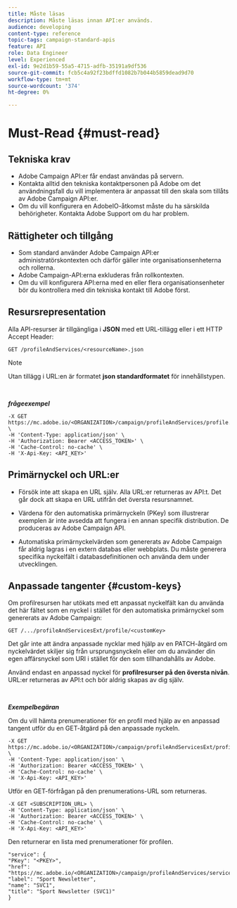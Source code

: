 ```yaml
---
title: Måste läsas
description: Måste läsas innan API:er används.
audience: developing
content-type: reference
topic-tags: campaign-standard-apis
feature: API
role: Data Engineer
level: Experienced
exl-id: 9e2d1b59-55a5-4715-adfb-35191a9df536
source-git-commit: fcb5c4a92f23bdffd1082b7b044b5859dead9d70
workflow-type: tm+mt
source-wordcount: '374'
ht-degree: 0%

---
```


# Must-Read {#must-read}

## Tekniska krav

* Adobe Campaign API:er får endast användas på servern.
* Kontakta alltid den tekniska kontaktpersonen på Adobe om det användningsfall du vill implementera är anpassat till den skala som tillåts av Adobe Campaign API:er.
* Om du vill konfigurera en AdobeIO-åtkomst måste du ha särskilda behörigheter. Kontakta Adobe Support om du har problem.

## Rättigheter och tillgång

* Som standard använder Adobe Campaign API:er administratörskontexten och därför gäller inte organisationsenheterna och rollerna.
* Adobe Campaign-API:erna exkluderas från rollkontexten.
* Om du vill konfigurera API:erna med en eller flera organisationsenheter bör du kontrollera med din tekniska kontakt till Adobe först.

## Resursrepresentation

Alla API-resurser är tillgängliga i **JSON** med ett URL-tillägg eller i ett HTTP Accept Header:

`GET /profileAndServices/<resourceName>.json`

>[!NOTE]
>
>Utan tillägg i URL:en är formatet **json standardformatet** för innehållstypen.

<br/>

***frågeexempel***

```
-X GET https://mc.adobe.io/<ORGANIZATION>/campaign/profileAndServices/profile.json \
-H 'Content-Type: application/json' \
-H 'Authorization: Bearer <ACCESS_TOKEN>' \
-H 'Cache-Control: no-cache' \
-H 'X-Api-Key: <API_KEY>'
```

## Primärnyckel och URL:er

* Försök inte att skapa en URL själv. Alla URL:er returneras av API:t. Det går dock att skapa en URL utifrån det översta resursnamnet.

* Värdena för den automatiska primärnyckeln (PKey) som illustrerar exemplen är inte avsedda att fungera i en annan specifik distribution. De produceras av Adobe Campaign API.

* Automatiska primärnyckelvärden som genererats av Adobe Campaign får aldrig lagras i en extern databas eller webbplats. Du måste generera specifika nyckelfält i databasdefinitionen och använda dem under utvecklingen.

## Anpassade tangenter {#custom-keys}

Om profilresursen har utökats med ett anpassat nyckelfält kan du använda det här fältet som en nyckel i stället för den automatiska primärnyckel som genererats av Adobe Campaign:

`GET /.../profileAndServicesExt/profile/<customKey>`

Det går inte att ändra anpassade nycklar med hjälp av en PATCH-åtgärd om nyckelvärdet skiljer sig från ursprungsnyckeln eller om du använder din egen affärsnyckel som URI i stället för den som tillhandahålls av Adobe.

Använd endast en anpassad nyckel för **profilresurser på den översta nivån**. URL:er returneras av API:t och bör aldrig skapas av dig själv.

<br/>

***Exempelbegäran***

Om du vill hämta prenumerationer för en profil med hjälp av en anpassad tangent utför du en GET-åtgärd på den anpassade nyckeln.

```
-X GET https://mc.adobe.io/<ORGANIZATION>/campaign/profileAndServicesExt/profile/<customKey> \
-H 'Content-Type: application/json' \
-H 'Authorization: Bearer <ACCESS_TOKEN>' \
-H 'Cache-Control: no-cache' \
-H 'X-Api-Key: <API_KEY>'
```

Utför en GET-förfrågan på den prenumerations-URL som returneras.

```
-X GET <SUBSCRIPTION_URL> \
-H 'Content-Type: application/json' \
-H 'Authorization: Bearer <ACCESS_TOKEN>' \
-H 'Cache-Control: no-cache' \
-H 'X-Api-Key: <API_KEY>'
```

Den returnerar en lista med prenumerationer för profilen.

```
"service": {
"PKey": "<PKEY>",
"href": "https://mc.adobe.io/<ORGANIZATION>/campaign/profileAndServices/service/<PKEY>",
"label": "Sport Newsletter",
"name": "SVC1",
"title": "Sport Newsletter (SVC1)"
}
```
